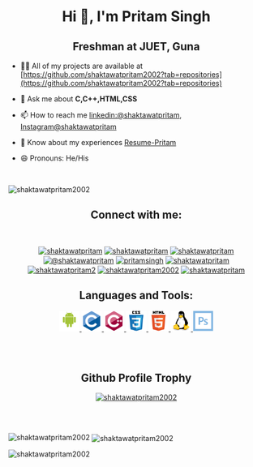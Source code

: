 <h1 align="center">Hi 👋, I'm Pritam Singh</h1>
<h2 align="center">Freshman at JUET, Guna</h2>

- 👨‍💻 All of my projects are available at [https://github.com/shaktawatpritam2002?tab=repositories](https://github.com/shaktawatpritam2002?tab=repositories)

- 💬 Ask me about **C,C++,HTML,CSS**

- 📫 How to reach me [linkedin:@shaktawatpritam](https://www.linkedin.com/in/shaktawatpritam), [Instagram@shaktawatpritam](https://www.instagram.com/shaktawatpriam)

- 📄 Know about my experiences [Resume-Pritam](shorturl.at/mHLM9)

- 😄 Pronouns: He/His
<br>

<p align="left"> <img src="https://komarev.com/ghpvc/?username=shaktawatpritam2002&label=Profile%20views&color=0e75b6&style=flat" alt="shaktawatpritam2002" /> </p>


<h2 align="center">Connect with me:</h2>
<br>
<p align="center">
<a href="https://twitter.com/shaktawatpritam" target="blank"><img align="center" src="https://raw.githubusercontent.com/rahuldkjain/github-profile-readme-generator/master/src/images/icons/Social/twitter.svg" alt="shaktawatpritam" height="30" width="40" /></a>
<a href="https://linkedin.com/in/shaktawatpritam" target="blank"><img align="center" src="https://raw.githubusercontent.com/rahuldkjain/github-profile-readme-generator/master/src/images/icons/Social/linked-in-alt.svg" alt="shaktawatpritam" height="30" width="40" /></a>
<a href="https://instagram.com/shaktawatpritam" target="blank"><img align="center" src="https://raw.githubusercontent.com/rahuldkjain/github-profile-readme-generator/master/src/images/icons/Social/instagram.svg" alt="shaktawatpritam" height="30" width="40" /></a>
<a href="https://medium.com/@shaktawatpritam" target="blank"><img align="center" src="https://raw.githubusercontent.com/rahuldkjain/github-profile-readme-generator/master/src/images/icons/Social/medium.svg" alt="@shaktawatpritam" height="30" width="40" /></a>
<a href="https://www.codechef.com/users/pritamsingh" target="blank"><img align="center" src="https://cdn.jsdelivr.net/npm/simple-icons@3.1.0/icons/codechef.svg" alt="pritamsingh" height="30" width="40" /></a>
<a href="https://www.hackerrank.com/shaktawatpritam" target="blank"><img align="center" src="https://raw.githubusercontent.com/rahuldkjain/github-profile-readme-generator/master/src/images/icons/Social/hackerrank.svg" alt="shaktawatpritam" height="30" width="40" /></a>
<a href="https://codeforces.com/profile/shaktawatpritam2" target="blank"><img align="center" src="https://raw.githubusercontent.com/rahuldkjain/github-profile-readme-generator/master/src/images/icons/Social/codeforces.svg" alt="shaktawatpritam2" height="30" width="40" /></a>
<a href="https://www.leetcode.com/shaktawatpritam2002" target="blank"><img align="center" src="https://raw.githubusercontent.com/rahuldkjain/github-profile-readme-generator/master/src/images/icons/Social/leet-code.svg" alt="shaktawatpritam2002" height="30" width="40" /></a>
<a href="https://auth.geeksforgeeks.org/user/shaktawatpritam" target="blank"><img align="center" src="https://raw.githubusercontent.com/rahuldkjain/github-profile-readme-generator/master/src/images/icons/Social/geeks-for-geeks.svg" alt="shaktawatpritam" height="30" width="40" /></a>
</p>

<h2 align="center">Languages and Tools:</h2>
<p align="center"> <a href="https://developer.android.com" target="_blank" rel="noreferrer"> <img src="https://raw.githubusercontent.com/devicons/devicon/master/icons/android/android-original-wordmark.svg" alt="android" width="40" height="40"/> </a> <a href="https://www.cprogramming.com/" target="_blank" rel="noreferrer"> <img src="https://raw.githubusercontent.com/devicons/devicon/master/icons/c/c-original.svg" alt="c" width="40" height="40"/> </a> <a href="https://www.w3schools.com/cpp/" target="_blank" rel="noreferrer"> <img src="https://raw.githubusercontent.com/devicons/devicon/master/icons/cplusplus/cplusplus-original.svg" alt="cplusplus" width="40" height="40"/> </a> <a href="https://www.w3schools.com/css/" target="_blank" rel="noreferrer"> <img src="https://raw.githubusercontent.com/devicons/devicon/master/icons/css3/css3-original-wordmark.svg" alt="css3" width="40" height="40"/> </a> <a href="https://www.w3.org/html/" target="_blank" rel="noreferrer"> <img src="https://raw.githubusercontent.com/devicons/devicon/master/icons/html5/html5-original-wordmark.svg" alt="html5" width="40" height="40"/> </a> <a href="https://www.linux.org/" target="_blank" rel="noreferrer"> <img src="https://raw.githubusercontent.com/devicons/devicon/master/icons/linux/linux-original.svg" alt="linux" width="40" height="40"/> </a> <a href="https://www.photoshop.com/en" target="_blank" rel="noreferrer"> <img src="https://raw.githubusercontent.com/devicons/devicon/master/icons/photoshop/photoshop-line.svg" alt="photoshop" width="40" height="40"/> </a> </p>
<br><br>

<h2 align="center">Github Profile Trophy</h2>
<p align="center"> <a href="https://github-profile-trophy.vercel.app/?username=ryo-ma&theme=monokai"><img src="https://github-profile-trophy.vercel.app/?username=shaktawatpritam2002" alt="shaktawatpritam2002" /></a> </p>

<br/><br/>

<p><img align="left" src="https://github-readme-stats.vercel.app/api/top-langs?username=shaktawatpritam2002&show_icons=true&locale=en&layout=compact" alt="shaktawatpritam2002" /></p>

<p>&nbsp;<img align="center" src="https://github-readme-stats.vercel.app/api?username=shaktawatpritam2002&show_icons=true&locale=en" alt="shaktawatpritam2002" /></p>

<p><img align="left" src="https://github-readme-streak-stats.herokuapp.com/?user=shaktawatpritam2002&" alt="shaktawatpritam2002" /></p>

<br/>